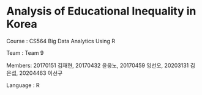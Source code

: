 # Analysis of Educational Inequality in Korea

Course : CS564 Big Data Analytics Using R

Team : Team 9

Members: 20170151 김재현, 20170432 윤웅노, 20170459 잉선오, 20203131 김은섭, 20204463 이선구

Language : R

